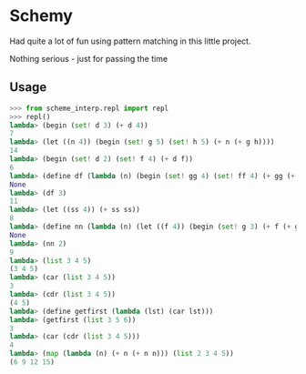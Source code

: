 # Schemy
Had quite a lot of fun using pattern matching in this little project. 

Nothing serious - just for passing the time

## Usage

```python
>>> from scheme_interp.repl import repl 
>>> repl()
lambda> (begin (set! d 3) (+ d 4))
7
lambda> (let ((n 4)) (begin (set! g 5) (set! h 5) (+ n (+ g h))))
14
lambda> (begin (set! d 2) (set! f 4) (+ d f))
6
lambda> (define df (lambda (n) (begin (set! gg 4) (set! ff 4) (+ gg (+ ff n)))))
None
lambda> (df 3)
11
lambda> (let ((ss 4)) (+ ss ss))
8
lambda> (define nn (lambda (n) (let ((f 4)) (begin (set! g 3) (+ f (+ g n))))))
None
lambda> (nn 2)
9
lambda> (list 3 4 5)
(3 4 5)
lambda> (car (list 3 4 5))
3
lambda> (cdr (list 3 4 5))
(4 5)
lambda> (define getfirst (lambda (lst) (car lst)))
lambda> (getfirst (list 3 5 6))
3
lambda> (car (cdr (list 3 4 5)))
4
lambda> (map (lambda (n) (+ n (+ n n))) (list 2 3 4 5))
(6 9 12 15)     
```